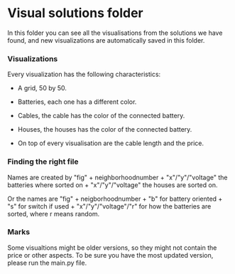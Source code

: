 # Visual solutions folder

In this folder you can see all the visualisations from the solutions we have found, and new visualizations are automatically saved in this folder.

### Visualizations

Every visualization has the following characteristics:
* A grid, 50 by 50.
* Batteries, each one has a different color.
* Cables, the cable has the color of the connected battery.
* Houses, the houses has the color of the connected battery.

* On top of every visualisation are the cable length and the price.

### Finding the right file

Names are created by "fig" + neighborhoodnumber + "x"/"y"/"voltage" the batteries where sorted on + "x"/"y"/"voltage" the houses are sorted on.

Or the names are "fig" + neigborhoodnumber + "b" for battery oriented + "s" for switch if used + "x"/"y"/"voltage"/"r" for how the batteries are sorted, where r means random.

### Marks

Some visualtions might be older versions, so they might not contain the price or other aspects. To be sure you have the most updated version, please run the main.py file.
